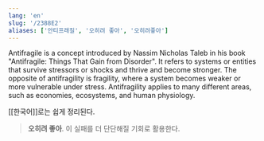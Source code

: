 ```yaml
---
lang: 'en'
slug: '/2388E2'
aliases: ['안티프래질', '오히려 좋아', '오히려좋아']
---
```


Antifragile is a concept introduced by Nassim Nicholas Taleb in his book "Antifragile: Things That Gain from Disorder". It refers to systems or entities that survive stressors or shocks and thrive and become stronger. The opposite of antifragility is fragility, where a system becomes weaker or more vulnerable under stress. Antifragility applies to many different areas, such as economies, ecosystems, and human physiology.

[[한국어]]로는 쉽게 정리된다.

> **오히려 좋아**. 이 실패를 더 단단해질 기회로 활용한다.
